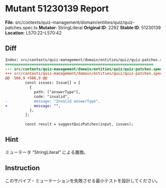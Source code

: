 # Mutant 51230139 Report

**File**: src/contexts/quiz-management/domain/entities/quiz/quiz-patches.spec.ts
**Mutator**: StringLiteral
**Original ID**: 2292
**Stable ID**: 51230139
**Location**: L570:22–L570:42

## Diff

```diff
Index: src/contexts/quiz-management/domain/entities/quiz/quiz-patches.spec.ts
===================================================================
--- src/contexts/quiz-management/domain/entities/quiz/quiz-patches.spec.ts	original
+++ src/contexts/quiz-management/domain/entities/quiz/quiz-patches.spec.ts	mutated #2292
@@ -566,9 +566,9 @@
         const issues: Issue[] = [
           {
             path: ["answerType"],
             code: "invalid",
-            message: "Invalid answerType",
+            message: "",
           },
         ];
 
         const result = suggestQuizPatches(input, issues);
```

## Hint

ミューテータ "StringLiteral" による置換。

## Instruction

このサバイブ・ミューテーションを失敗させる最小テストを設計してください。
